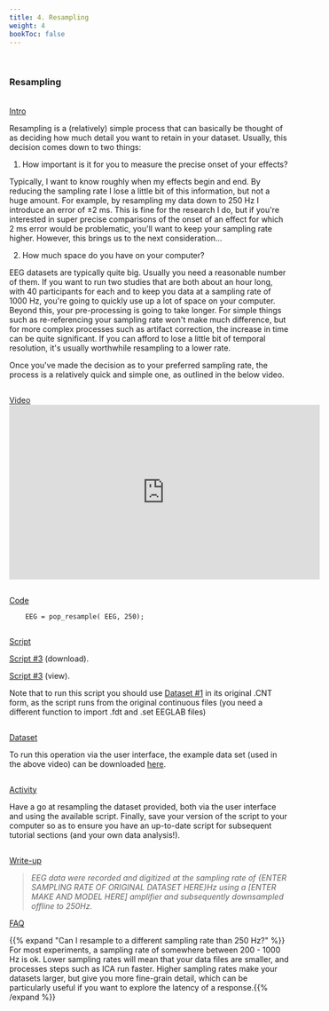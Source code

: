```yaml
---
title: 4. Resampling
weight: 4
bookToc: false
---
```

<br>

### Resampling

<br>
<u> Intro</u>

Resampling is a (relatively) simple process that can basically be thought of as deciding how much detail you want to retain in your dataset. Usually, this decision comes down to two things:

1. How important is it for you to measure the precise onset of your effects? 

Typically, I want to know roughly when my effects begin and end. By reducing the sampling rate I lose a little bit of this information, but not a huge amount. For example, by resampling my data down to 250 Hz I introduce an error of ±2 ms. This is fine for the research I do, but if you're interested in super precise comparisons of the onset of an effect for which 2 ms error would be problematic, you'll want to keep your sampling rate higher. However, this brings us to the next consideration...

2. How much space do you have on your computer?

EEG datasets are typically quite big. Usually you need a reasonable number of them. If you want to run two studies that are both about an hour long, with 40 participants for each and to keep you data at a sampling rate of 1000 Hz, you're going to quickly use up a lot of space on your computer. Beyond this, your pre-processing is going to take longer. For simple things such as re-referencing your sampling rate won't make much difference, but for more complex processes such as artifact correction, the increase in time can be quite significant. If you can afford to lose a little bit of temporal resolution, it's usually worthwhile resampling to a lower rate.

Once you've made the decision as to your preferred sampling rate, the process is a relatively quick and simple one, as outlined in the below video.

<hr style="height:1px; visibility:hidden;" />
<u> Video</u>
<br>

<iframe width="560" height="315" src="https://www.youtube.com/embed/wsPO-mjG6yg" title="YouTube video player" frameborder="0" allow="accelerometer; autoplay; clipboard-write; encrypted-media; gyroscope; picture-in-picture; web-share" allowfullscreen></iframe>

<hr style="height:1px; visibility:hidden;" />
<u> Code</u>

        EEG = pop_resample( EEG, 250);

<hr style="height:1px; visibility:hidden;" />
<u> Script</u>

 [Script #3](/erp/files/script_3.zip) (download).

 [Script #3](/erp/files/script_3.txt) (view).

 Note that to run this script you should use [Dataset #1](https://drive.google.com/drive/folders/14ZlXqNKQVOCI1ZDHlCSHqVuea1CQlNMu?usp=sharing) in its original .CNT form, as the script runs from the original continuous files (you need a different function to import .fdt and .set EEGLAB files)

<hr style="height:1px; visibility:hidden;" />
<u> Dataset</u>

To run this operation via the user interface, the example data set (used in the above video) can be downloaded [here](https://drive.google.com/drive/folders/1oPFvb4LEVHFkMAHJCvakN1rejq8tBAxH?usp=sharing).

<hr style="height:1px; visibility:hidden;" />
<u> Activity</u>

Have a go at resampling the dataset provided, both via the user interface and using the available script. Finally, save your version of the script to your computer so as to ensure you have an up-to-date script for subsequent tutorial sections (and your own data analysis!).

<hr style="height:1px; visibility:hidden;" />
<u> Write-up </u>


>*EEG data were recorded and digitized at the sampling rate of {ENTER SAMPLING RATE OF ORIGINAL DATASET HERE}Hz using a [ENTER MAKE AND MODEL HERE] amplifier and subsequently downsampled offline to 250Hz.*

<u>FAQ</u>

{{% expand "Can I resample to a different sampling rate than 250 Hz?" %}}
For most experiments, a sampling rate of somewhere between 200 - 1000 Hz is ok. Lower sampling rates will mean that your data files are smaller, and processes steps such as ICA run faster. Higher sampling rates make your datasets larger, but give you more fine-grain detail, which can be particularly useful if you want to explore the latency of a response.{{% /expand %}}